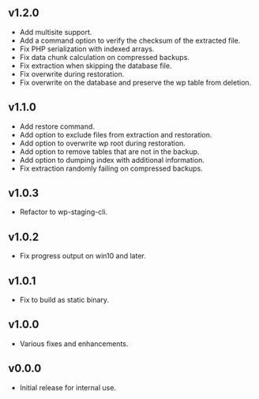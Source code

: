 ## v1.2.0

- Add multisite support.
- Add a command option to verify the checksum of the extracted file.
- Fix PHP serialization with indexed arrays.
- Fix data chunk calculation on compressed backups.
- Fix extraction when skipping the database file.
- Fix overwrite during restoration.
- Fix overwrite on the database and preserve the wp table from deletion.

## v1.1.0

- Add restore command.
- Add option to exclude files from extraction and restoration.
- Add option to overwrite wp root during restoration.
- Add option to remove tables that are not in the backup.
- Add option to dumping index with additional information.
- Fix extraction randomly failing on compressed backups.

## v1.0.3

- Refactor to wp-staging-cli.

## v1.0.2

- Fix progress output on win10 and later.

## v1.0.1

- Fix to build as static binary.

## v1.0.0

- Various fixes and enhancements.

## v0.0.0

- Initial release for internal use.
